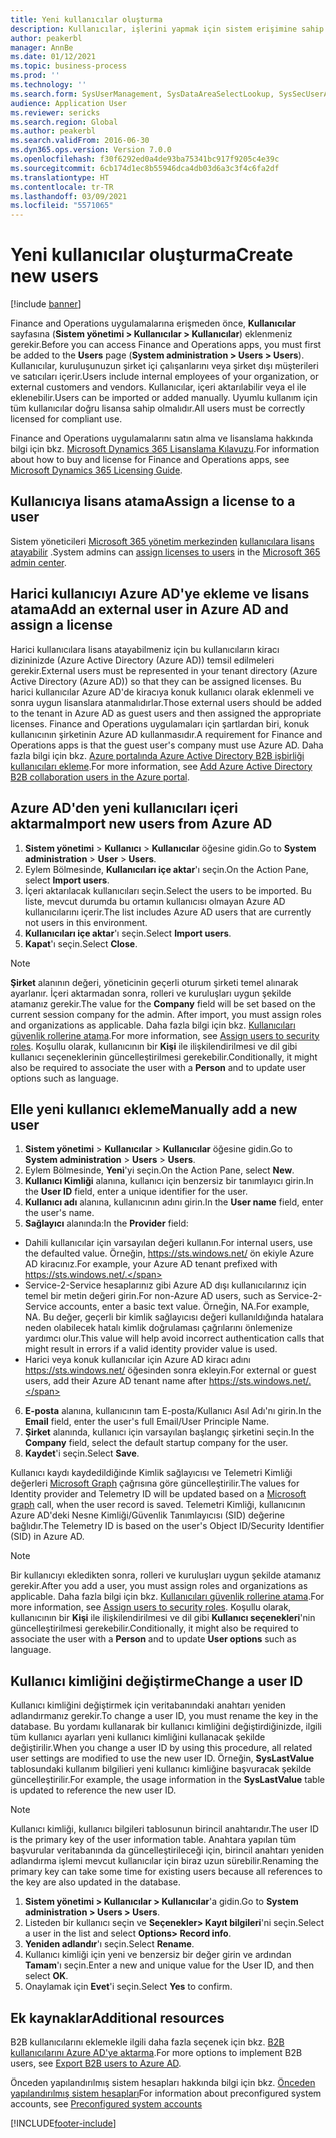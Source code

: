 ```yaml
---
title: Yeni kullanıcılar oluşturma
description: Kullanıcılar, işlerini yapmak için sistem erişimine sahip olmaları gereken, kendi kuruluşunuzun dahili personelleri veya harici müşteriler veya satıcılardır.
author: peakerbl
manager: AnnBe
ms.date: 01/12/2021
ms.topic: business-process
ms.prod: ''
ms.technology: ''
ms.search.form: SysUserManagement, SysDataAreaSelectLookup, SysSecUserAddRoles, SysUserMSODSUserImport
audience: Application User
ms.reviewer: sericks
ms.search.region: Global
ms.author: peakerbl
ms.search.validFrom: 2016-06-30
ms.dyn365.ops.version: Version 7.0.0
ms.openlocfilehash: f30f6292ed0a4de93ba75341bc917f9205c4e39c
ms.sourcegitcommit: 6cb174d1ec8b55946dca4db03d6a3c3f4c6fa2df
ms.translationtype: HT
ms.contentlocale: tr-TR
ms.lasthandoff: 03/09/2021
ms.locfileid: "5571065"
---
```

# <a name="create-new-users"></a><span data-ttu-id="ad419-103">Yeni kullanıcılar oluşturma</span><span class="sxs-lookup"><span data-stu-id="ad419-103">Create new users</span></span>

[!include [banner](../../includes/banner.md)]

<span data-ttu-id="ad419-104">Finance and Operations uygulamalarına erişmeden önce, **Kullanıcılar** sayfasına (**Sistem yönetimi \> Kullanıcılar \> Kullanıcılar**) eklenmeniz gerekir.</span><span class="sxs-lookup"><span data-stu-id="ad419-104">Before you can access Finance and Operations apps, you must first be added to the **Users** page (**System administration \> Users \> Users**).</span></span> <span data-ttu-id="ad419-105">Kullanıcılar, kuruluşunuzun şirket içi çalışanlarını veya şirket dışı müşterileri ve satıcıları içerir.</span><span class="sxs-lookup"><span data-stu-id="ad419-105">Users include internal employees of your organization, or external customers and vendors.</span></span> <span data-ttu-id="ad419-106">Kullanıcılar, içeri aktarılabilir veya el ile eklenebilir.</span><span class="sxs-lookup"><span data-stu-id="ad419-106">Users can be imported or added manually.</span></span> <span data-ttu-id="ad419-107">Uyumlu kullanım için tüm kullanıcılar doğru lisansa sahip olmalıdır.</span><span class="sxs-lookup"><span data-stu-id="ad419-107">All users must be correctly licensed for compliant use.</span></span>

<span data-ttu-id="ad419-108">Finance and Operations uygulamalarını satın alma ve lisanslama hakkında bilgi için bkz. [Microsoft Dynamics 365 Lisanslama Kılavuzu](https://go.microsoft.com/fwlink/?LinkId=866544&amp;clcid=0x409).</span><span class="sxs-lookup"><span data-stu-id="ad419-108">For information about how to buy and license for Finance and Operations apps, see [Microsoft Dynamics 365 Licensing Guide](https://go.microsoft.com/fwlink/?LinkId=866544&amp;clcid=0x409).</span></span>

## <a name="assign-a-license-to-a-user"></a><span data-ttu-id="ad419-109">Kullanıcıya lisans atama</span><span class="sxs-lookup"><span data-stu-id="ad419-109">Assign a license to a user</span></span>
<span data-ttu-id="ad419-110">Sistem yöneticileri [Microsoft 365 yönetim merkezinden](https://docs.microsoft.com/office365/admin/admin-overview/about-the-admin-center?view=o365-worldwide) [kullanıcılara lisans atayabilir](https://docs.microsoft.com/office365/admin/subscriptions-and-billing/assign-licenses-to-users?view=o365-worldwide) .</span><span class="sxs-lookup"><span data-stu-id="ad419-110">System admins can [assign licenses to users](https://docs.microsoft.com/office365/admin/subscriptions-and-billing/assign-licenses-to-users?view=o365-worldwide) in the [Microsoft 365 admin center](https://docs.microsoft.com/office365/admin/admin-overview/about-the-admin-center?view=o365-worldwide).</span></span>

## <a name="add-an-external-user-in-azure-ad-and-assign-a-license"></a><span data-ttu-id="ad419-111">Harici kullanıcıyı Azure AD'ye ekleme ve lisans atama</span><span class="sxs-lookup"><span data-stu-id="ad419-111">Add an external user in Azure AD and assign a license</span></span> 
<span data-ttu-id="ad419-112">Harici kullanıcılara lisans atayabilmeniz için bu kullanıcıların kiracı dizininizde (Azure Active Directory (Azure AD)) temsil edilmeleri gerekir.</span><span class="sxs-lookup"><span data-stu-id="ad419-112">External users must be represented in your tenant directory (Azure Active Directory (Azure AD)) so that they can be assigned licenses.</span></span> <span data-ttu-id="ad419-113">Bu harici kullanıcılar Azure AD'de kiracıya konuk kullanıcı olarak eklenmeli ve sonra uygun lisanslara atanmalıdırlar.</span><span class="sxs-lookup"><span data-stu-id="ad419-113">Those external users should be added to the tenant in Azure AD as guest users and then assigned the appropriate licenses.</span></span> <span data-ttu-id="ad419-114">Finance and Operations uygulamaları için şartlardan biri, konuk kullanıcının şirketinin Azure AD kullanmasıdır.</span><span class="sxs-lookup"><span data-stu-id="ad419-114">A requirement for Finance and Operations apps is that the guest user's company must use Azure AD.</span></span> <span data-ttu-id="ad419-115">Daha fazla bilgi için bkz. [Azure portalında Azure Active Directory B2B işbirliği kullanıcıları ekleme](https://docs.microsoft.com/azure/active-directory/b2b/add-users-administrator).</span><span class="sxs-lookup"><span data-stu-id="ad419-115">For more information, see [Add Azure Active Directory B2B collaboration users in the Azure portal](https://docs.microsoft.com/azure/active-directory/b2b/add-users-administrator).</span></span>

## <a name="import-new-users-from-azure-ad"></a><span data-ttu-id="ad419-116">Azure AD'den yeni kullanıcıları içeri aktarma</span><span class="sxs-lookup"><span data-stu-id="ad419-116">Import new users from Azure AD</span></span> 
1. <span data-ttu-id="ad419-117">**Sistem yönetimi** \> **Kullanıcı** \> **Kullanıcılar** öğesine gidin.</span><span class="sxs-lookup"><span data-stu-id="ad419-117">Go to **System administration** \> **User** \> **Users**.</span></span>
2. <span data-ttu-id="ad419-118">Eylem Bölmesinde, **Kullanıcıları içe aktar**'ı seçin.</span><span class="sxs-lookup"><span data-stu-id="ad419-118">On the Action Pane, select **Import users**.</span></span>
3. <span data-ttu-id="ad419-119">İçeri aktarılacak kullanıcıları seçin.</span><span class="sxs-lookup"><span data-stu-id="ad419-119">Select the users to be imported.</span></span> <span data-ttu-id="ad419-120">Bu liste, mevcut durumda bu ortamın kullanıcısı olmayan Azure AD kullanıcılarını içerir.</span><span class="sxs-lookup"><span data-stu-id="ad419-120">The list includes Azure AD users that are currently not users in this environment.</span></span>
4. <span data-ttu-id="ad419-121">**Kullanıcıları içe aktar**'ı seçin.</span><span class="sxs-lookup"><span data-stu-id="ad419-121">Select **Import users**.</span></span>
5. <span data-ttu-id="ad419-122">**Kapat**'ı seçin.</span><span class="sxs-lookup"><span data-stu-id="ad419-122">Select **Close**.</span></span>

> [!NOTE]
> <span data-ttu-id="ad419-123">**Şirket** alanının değeri, yöneticinin geçerli oturum şirketi temel alınarak ayarlanır. İçeri aktarmadan sonra, rolleri ve kuruluşları uygun şekilde atamanız gerekir.</span><span class="sxs-lookup"><span data-stu-id="ad419-123">The value for the **Company** field will be set based on the current session company for the admin. After import, you must assign roles and organizations as applicable.</span></span> <span data-ttu-id="ad419-124">Daha fazla bilgi için bkz. [Kullanıcıları güvenlik rollerine atama](assign-users-security-roles.md).</span><span class="sxs-lookup"><span data-stu-id="ad419-124">For more information, see [Assign users to security roles](assign-users-security-roles.md).</span></span> <span data-ttu-id="ad419-125">Koşullu olarak, kullanıcının bir **Kişi** ile ilişkilendirilmesi ve dil gibi kullanıcı seçeneklerinin güncelleştirilmesi gerekebilir.</span><span class="sxs-lookup"><span data-stu-id="ad419-125">Conditionally, it might also be required to associate the user with a **Person** and to update user options such as language.</span></span>

## <a name="manually-add-a-new-user"></a><span data-ttu-id="ad419-126">Elle yeni kullanıcı ekleme</span><span class="sxs-lookup"><span data-stu-id="ad419-126">Manually add a new user</span></span>
1. <span data-ttu-id="ad419-127">**Sistem yönetimi** \> **Kullanıcılar** \> **Kullanıcılar** öğesine gidin.</span><span class="sxs-lookup"><span data-stu-id="ad419-127">Go to **System administration** \> **Users** \> **Users**.</span></span>
2. <span data-ttu-id="ad419-128">Eylem Bölmesinde, **Yeni**'yi seçin.</span><span class="sxs-lookup"><span data-stu-id="ad419-128">On the Action Pane, select **New**.</span></span>
3. <span data-ttu-id="ad419-129">**Kullanıcı Kimliği** alanına, kullanıcı için benzersiz bir tanımlayıcı girin.</span><span class="sxs-lookup"><span data-stu-id="ad419-129">In the **User ID** field, enter a unique identifier for the user.</span></span>   
4. <span data-ttu-id="ad419-130">**Kullanıcı adı** alanına, kullanıcının adını girin.</span><span class="sxs-lookup"><span data-stu-id="ad419-130">In the **User name** field, enter the user's name.</span></span>  
5. <span data-ttu-id="ad419-131">**Sağlayıcı** alanında:</span><span class="sxs-lookup"><span data-stu-id="ad419-131">In the **Provider** field:</span></span>
 - <span data-ttu-id="ad419-132">Dahili kullanıcılar için varsayılan değeri kullanın.</span><span class="sxs-lookup"><span data-stu-id="ad419-132">For internal users, use the defaulted value.</span></span> <span data-ttu-id="ad419-133">Örneğin, https://sts.windows.net/ ön ekiyle Azure AD kiracınız.</span><span class="sxs-lookup"><span data-stu-id="ad419-133">For example, your Azure AD tenant prefixed with https://sts.windows.net/.</span></span>  
 - <span data-ttu-id="ad419-134">Service-2-Service hesaplarınız gibi Azure AD dışı kullanıcılarınız için temel bir metin değeri girin.</span><span class="sxs-lookup"><span data-stu-id="ad419-134">For non-Azure AD users, such as Service-2-Service accounts, enter a basic text value.</span></span> <span data-ttu-id="ad419-135">Örneğin, NA.</span><span class="sxs-lookup"><span data-stu-id="ad419-135">For example, NA.</span></span> <span data-ttu-id="ad419-136">Bu değer, geçerli bir kimlik sağlayıcısı değeri kullanıldığında hatalara neden olabilecek hatalı kimlik doğrulaması çağrılarını önlemenize yardımcı olur.</span><span class="sxs-lookup"><span data-stu-id="ad419-136">This value will help avoid incorrect authentication calls that might result in errors if a valid identity provider value is used.</span></span>  
 - <span data-ttu-id="ad419-137">Harici veya konuk kullanıcılar için Azure AD kiracı adını https://sts.windows.net/ öğesinden sonra ekleyin.</span><span class="sxs-lookup"><span data-stu-id="ad419-137">For external or guest users, add their Azure AD tenant name after https://sts.windows.net/.</span></span>
6. <span data-ttu-id="ad419-138">**E-posta** alanına, kullanıcının tam E-posta/Kullanıcı Asıl Adı'nı girin.</span><span class="sxs-lookup"><span data-stu-id="ad419-138">In the **Email** field, enter the user's full Email/User Principle Name.</span></span>  
7. <span data-ttu-id="ad419-139">**Şirket** alanında, kullanıcı için varsayılan başlangıç şirketini seçin.</span><span class="sxs-lookup"><span data-stu-id="ad419-139">In the **Company** field, select the default startup company for the user.</span></span> 
8. <span data-ttu-id="ad419-140">**Kaydet**'i seçin.</span><span class="sxs-lookup"><span data-stu-id="ad419-140">Select **Save**.</span></span>

<span data-ttu-id="ad419-141">Kullanıcı kaydı kaydedildiğinde Kimlik sağlayıcısı ve Telemetri Kimliği değerleri [Microsoft Graph](https://docs.microsoft.com/graph/overview) çağrısına göre güncelleştirilir.</span><span class="sxs-lookup"><span data-stu-id="ad419-141">The values for Identity provider and Telemetry ID will be updated based on a [Microsoft graph](https://docs.microsoft.com/graph/overview) call, when the user record is saved.</span></span> <span data-ttu-id="ad419-142">Telemetri Kimliği, kullanıcının Azure AD'deki Nesne Kimliği/Güvenlik Tanımlayıcısı (SID) değerine bağlıdır.</span><span class="sxs-lookup"><span data-stu-id="ad419-142">The Telemetry ID is based on the user's Object ID/Security Identifier (SID) in Azure AD.</span></span>

> [!NOTE]
> <span data-ttu-id="ad419-143">Bir kullanıcıyı ekledikten sonra, rolleri ve kuruluşları uygun şekilde atamanız gerekir.</span><span class="sxs-lookup"><span data-stu-id="ad419-143">After you add a user, you must assign roles and organizations as applicable.</span></span> <span data-ttu-id="ad419-144">Daha fazla bilgi için bkz. [Kullanıcıları güvenlik rollerine atama](assign-users-security-roles.md).</span><span class="sxs-lookup"><span data-stu-id="ad419-144">For more information, see [Assign users to security roles](assign-users-security-roles.md).</span></span> <span data-ttu-id="ad419-145">Koşullu olarak, kullanıcının bir **Kişi** ile ilişkilendirilmesi ve dil gibi **Kullanıcı seçenekleri**'nin güncelleştirilmesi gerekebilir.</span><span class="sxs-lookup"><span data-stu-id="ad419-145">Conditionally, it might also be required to associate the user with a **Person** and to update **User options** such as language.</span></span>

## <a name="change-a-user-id"></a><span data-ttu-id="ad419-146">Kullanıcı kimliğini değiştirme</span><span class="sxs-lookup"><span data-stu-id="ad419-146">Change a user ID</span></span>
<span data-ttu-id="ad419-147">Kullanıcı kimliğini değiştirmek için veritabanındaki anahtarı yeniden adlandırmanız gerekir.</span><span class="sxs-lookup"><span data-stu-id="ad419-147">To change a user ID, you must rename the key in the database.</span></span> <span data-ttu-id="ad419-148">Bu yordamı kullanarak bir kullanıcı kimliğini değiştirdiğinizde, ilgili tüm kullanıcı ayarları yeni kullanıcı kimliğini kullanacak şekilde değiştirilir.</span><span class="sxs-lookup"><span data-stu-id="ad419-148">When you change a user ID by using this procedure, all related user settings are modified to use the new user ID.</span></span> <span data-ttu-id="ad419-149">Örneğin, **SysLastValue** tablosundaki kullanım bilgilieri yeni kullanıcı kimliğine başvuracak şekilde güncelleştirilir.</span><span class="sxs-lookup"><span data-stu-id="ad419-149">For example, the usage information in the **SysLastValue** table is updated to reference the new user ID.</span></span>

> [!NOTE]
> <span data-ttu-id="ad419-150">Kullanıcı kimliği, kullanıcı bilgileri tablosunun birincil anahtarıdır.</span><span class="sxs-lookup"><span data-stu-id="ad419-150">The user ID is the primary key of the user information table.</span></span> <span data-ttu-id="ad419-151">Anahtara yapılan tüm başvurular veritabanında da güncelleştirileceği için, birincil anahtarı yeniden adlandırma işlemi mevcut kullanıcılar için biraz uzun sürebilir.</span><span class="sxs-lookup"><span data-stu-id="ad419-151">Renaming the primary key can take some time for existing users because all references to the key are also updated in the database.</span></span> 

1. <span data-ttu-id="ad419-152">**Sistem yönetimi \> Kullanıcılar \> Kullanıcılar**'a gidin.</span><span class="sxs-lookup"><span data-stu-id="ad419-152">Go to **System administration \> Users \> Users**.</span></span>
2. <span data-ttu-id="ad419-153">Listeden bir kullanıcı seçin ve  **Seçenekler\> Kayıt bilgileri**'ni seçin.</span><span class="sxs-lookup"><span data-stu-id="ad419-153">Select a user in the list and select **Options\> Record info**.</span></span>
3. <span data-ttu-id="ad419-154">**Yeniden adlandır**'ı seçin.</span><span class="sxs-lookup"><span data-stu-id="ad419-154">Select **Rename**.</span></span>
4. <span data-ttu-id="ad419-155">Kullanıcı kimliği için yeni ve benzersiz bir değer girin ve ardından **Tamam**'ı seçin.</span><span class="sxs-lookup"><span data-stu-id="ad419-155">Enter a new and unique value for the User ID, and then select **OK**.</span></span> 
5. <span data-ttu-id="ad419-156">Onaylamak için **Evet**'i seçin.</span><span class="sxs-lookup"><span data-stu-id="ad419-156">Select **Yes** to confirm.</span></span>

## <a name="additional-resources"></a><span data-ttu-id="ad419-157">Ek kaynaklar</span><span class="sxs-lookup"><span data-stu-id="ad419-157">Additional resources</span></span>

<span data-ttu-id="ad419-158">B2B kullanıcılarını eklemekle ilgili daha fazla seçenek için bkz. [B2B kullanıcılarını Azure AD'ye aktarma](../implement-b2b.md).</span><span class="sxs-lookup"><span data-stu-id="ad419-158">For more options to implement B2B users, see [Export B2B users to Azure AD](../implement-b2b.md).</span></span>

<span data-ttu-id="ad419-159">Önceden yapılandırılmış sistem hesapları hakkında bilgi için bkz. [Önceden yapılandırılmış sistem hesapları](../pre-configured-system-accounts.md)</span><span class="sxs-lookup"><span data-stu-id="ad419-159">For information about preconfigured system accounts, see [Preconfigured system accounts](../pre-configured-system-accounts.md)</span></span>


[!INCLUDE[footer-include](../../../../includes/footer-banner.md)]